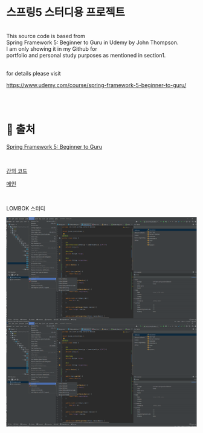 # 스프링5 스터디용 프로젝트


<br />
This source code is based from<br />
Spring Framework 5: Beginner to Guru in Udemy by John Thompson.<br />
I am only showing it in my Github for<br />
portfolio and personal study purposes as mentioned in section1.<br /><br />

for details please visit<br />

https://www.udemy.com/course/spring-framework-5-beginner-to-guru/

<br />
<br />


# 📓 출처

[ Spring Framework 5: Beginner to Guru ](https://github.com/springframeworkguru/spring5-recipe-app/tree/add-index-page "udemy")

<br />

[강의 코드](https://github.com/springframeworkguru/sfg-di/tree/scope-demo "스프링 구루")

[메인](../README.MD "스프링 구루")

<br />

LOMBOK 스터디

<img align="center" src="src/main/resources/static/img/lombok1.png" alt="롬복적용 스샷"/>

<img align="center" src="src/main/resources/static/img/lombok1.png" alt="JPA Buddy 스샷"/>